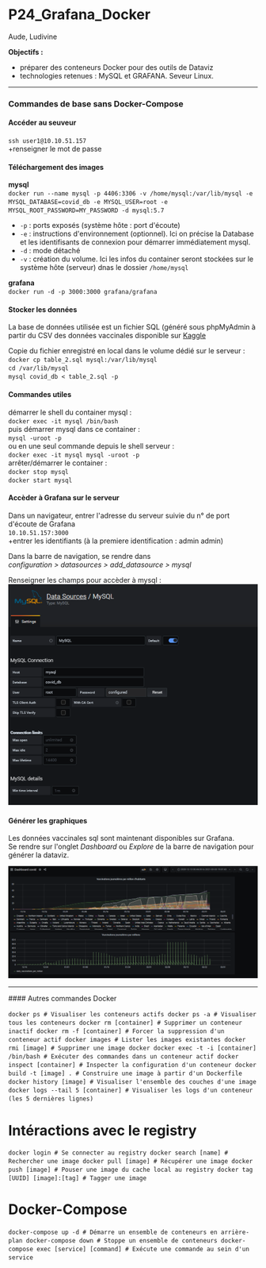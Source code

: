 # P24_Grafana_Docker

Aude, Ludivine

__Objectifs :__
- préparer des conteneurs Docker pour des outils de Dataviz
- technologies retenues : MySQL et GRAFANA. Seveur Linux.
<hr>

### Commandes de base sans Docker-Compose

#### Accéder au seuveur

`ssh user1@10.10.51.157`<br>
+renseigner le mot de passe

#### Téléchargement des images
__mysql__<br>
`docker run --name mysql -p 4406:3306 -v /home/mysql:/var/lib/mysql -e MYSQL_DATABASE=covid_db -e MYSQL_USER=root -e MYSQL_ROOT_PASSWORD=MY_PASSWORD -d mysql:5.7`

- `-p` : ports exposés (système hôte : port d'écoute)
- `-e` : instructions d'environnement (optionnel). Ici on précise la Database et les identifisants de connexion pour démarrer immédiatement mysql.
- `-d` : mode détaché 
- `-v` : création du volume. Ici les infos du container seront stockées sur le système hôte (serveur) dnas le dossier `/home/mysql`

__grafana__<br>
`docker run -d -p 3000:3000 grafana/grafana` 

#### Stocker les données

La base de données utilisée est un fichier SQL (généré sous phpMyAdmin à partir du CSV des données vaccinales disponible sur [Kaggle](https://www.kaggle.com/gpreda/covid-world-vaccination-progress)

Copie du fichier enregistré en local dans le volume dédié sur le serveur :<br>
`docker cp table_2.sql mysql:/var/lib/mysql`<br>
`cd /var/lib/mysql`<br>
`mysql covid_db < table_2.sql -p`<br>

#### Commandes utiles

démarrer le shell du container mysql :<br>
`docker exec -it mysql /bin/bash`<br>
puis démarrer mysql dans ce container :<br>
`mysql -uroot -p`<br>
ou en une seul commande depuis le shell serveur :<br>
`docker exec -it mysql mysql -uroot -p`<br>
arrêter/démarrer le container :<br>
`docker stop mysql`<br>
`docker start mysql`<br>

#### Accèder à Grafana sur le serveur <br>
Dans un navigateur, entrer l'adresse du serveur suivie du n° de port d'écoute de Grafana<br>
`10.10.51.157:3000`    <br>
+entrer les identifiants (à la premiere identification : admin admin) 

Dans la barre de navigation, se rendre dans<br>
_configuration > datasources > add_datasource > mysql_

Renseigner les champs pour accèder à mysql :<br>
![connexion](connexion_grafana.png)

#### Générer les graphiques
Les données vaccinales sql sont maintenant disponibles sur Grafana. <br>
Se rendre sur l'onglet _Dashboard_ ou _Explore_ de la barre de navigation pour générer la dataviz.<br>

![graph](graph.png)



<hr>
#### Autres commandes Docker

`docker ps # Visualiser les conteneurs actifs
docker ps -a # Visualiser tous les conteneurs
docker rm [container] # Supprimer un conteneur inactif
docker rm -f [container] # Forcer la suppression d'un conteneur actif
docker images # Lister les images existantes
docker rmi [image] # Supprimer une image docker
docker exec -t -i [container] /bin/bash # Exécuter des commandes dans un conteneur actif
docker inspect [container] # Inspecter la configuration d'un conteneur
docker build -t [image] . # Construire une image à partir d'un Dockerfile
docker history [image] # Visualiser l'ensemble des couches d'une image
docker logs --tail 5 [container] # Visualiser les logs d'un conteneur (les 5 dernières lignes)`

# Intéractions avec le registry
`docker login # Se connecter au registry
docker search [name] # Rechercher une image
docker pull [image] # Récupérer une image
docker push [image] # Pouser une image du cache local au registry
docker tag [UUID] [image]:[tag] # Tagger une image`

# Docker-Compose
`docker-compose up -d # Démarre un ensemble de conteneurs en arrière-plan
docker-compose down # Stoppe un ensemble de conteneurs
docker-compose exec [service] [command] # Exécute une commande au sein d'un service`
